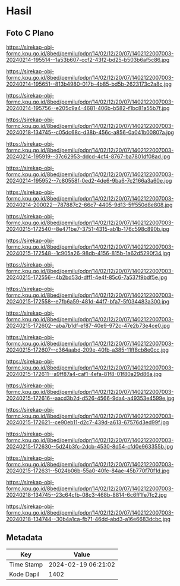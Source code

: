 # Hasil

## Foto C Plano

https://sirekap-obj-formc.kpu.go.id/8bed/pemilu/pdpr/14/02/12/20/07/1402122007003-20240214-195514--1a53b607-ccf2-43f2-bd25-b503b6af5c86.jpg

https://sirekap-obj-formc.kpu.go.id/8bed/pemilu/pdpr/14/02/12/20/07/1402122007003-20240214-195651--813b4980-017b-4b85-bd5b-2623173c2a8c.jpg

https://sirekap-obj-formc.kpu.go.id/8bed/pemilu/pdpr/14/02/12/20/07/1402122007003-20240214-195756--e205c9a4-4681-406b-b582-f1bc81a55b7f.jpg

https://sirekap-obj-formc.kpu.go.id/8bed/pemilu/pdpr/14/02/12/20/07/1402122007003-20240218-134745--c05dc68c-d38b-456c-a856-0a041b00807a.jpg

https://sirekap-obj-formc.kpu.go.id/8bed/pemilu/pdpr/14/02/12/20/07/1402122007003-20240214-195919--37c62953-ddcd-4cf4-8767-ba7801df08ad.jpg

https://sirekap-obj-formc.kpu.go.id/8bed/pemilu/pdpr/14/02/12/20/07/1402122007003-20240214-195952--7c80558f-0ed2-4de6-9ba6-7c2166a3a60e.jpg

https://sirekap-obj-formc.kpu.go.id/8bed/pemilu/pdpr/14/02/12/20/07/1402122007003-20240214-200022--787887c2-66c7-4405-9d13-5ff550d8e808.jpg

https://sirekap-obj-formc.kpu.go.id/8bed/pemilu/pdpr/14/02/12/20/07/1402122007003-20240215-172540--8e471be7-3751-4315-ab1b-176c598c890b.jpg

https://sirekap-obj-formc.kpu.go.id/8bed/pemilu/pdpr/14/02/12/20/07/1402122007003-20240215-172548--1c905a26-98db-4156-815b-1a62d5290f34.jpg

https://sirekap-obj-formc.kpu.go.id/8bed/pemilu/pdpr/14/02/12/20/07/1402122007003-20240215-172556--4b2bd53d-dff1-4e4f-85c6-7a537f9bdf5e.jpg

https://sirekap-obj-formc.kpu.go.id/8bed/pemilu/pdpr/14/02/12/20/07/1402122007003-20240215-172558--e7fb6a59-481d-44f7-bfa7-5f034483a300.jpg

https://sirekap-obj-formc.kpu.go.id/8bed/pemilu/pdpr/14/02/12/20/07/1402122007003-20240215-172602--aba7b1df-ef87-40e9-972c-47e2b73e4ce0.jpg

https://sirekap-obj-formc.kpu.go.id/8bed/pemilu/pdpr/14/02/12/20/07/1402122007003-20240215-172607--c364aabd-209e-40fb-a385-11ff8cb8e0cc.jpg

https://sirekap-obj-formc.kpu.go.id/8bed/pemilu/pdpr/14/02/12/20/07/1402122007003-20240215-172611--a9ff87a4-caf1-4efa-81f8-01f80a29d86a.jpg

https://sirekap-obj-formc.kpu.go.id/8bed/pemilu/pdpr/14/02/12/20/07/1402122007003-20240215-172616--aacd3b2d-d526-4566-9da4-a49353e4599e.jpg

https://sirekap-obj-formc.kpu.go.id/8bed/pemilu/pdpr/14/02/12/20/07/1402122007003-20240215-172621--ce90eb11-d2c7-439d-a613-67576d3ed99f.jpg

https://sirekap-obj-formc.kpu.go.id/8bed/pemilu/pdpr/14/02/12/20/07/1402122007003-20240215-172630--5d24b3fc-2dcb-4530-8d54-cfd0e963355b.jpg

https://sirekap-obj-formc.kpu.go.id/8bed/pemilu/pdpr/14/02/12/20/07/1402122007003-20240215-172631--5024b06b-55a0-40fe-84ae-45b770f70f1d.jpg

https://sirekap-obj-formc.kpu.go.id/8bed/pemilu/pdpr/14/02/12/20/07/1402122007003-20240218-134745--23c64cfb-08c3-468b-8814-6c6ff1fe7fc2.jpg

https://sirekap-obj-formc.kpu.go.id/8bed/pemilu/pdpr/14/02/12/20/07/1402122007003-20240218-134744--30b4a1ca-fb71-46dd-abd3-a16e6683dcbc.jpg


## Metadata

| Key        | Value               |
| ---------- | ------------------- |
| Time Stamp | 2024-02-19 06:21:02 |
| Kode Dapil | 1402                |



